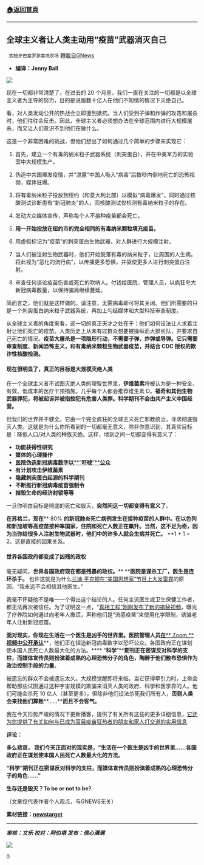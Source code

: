 ###  [:house:返回首頁](https://github.com/ourhimalayas/txt)
---


## 全球主义者让人类主动用“疫苗”武器消灭自己
` 西班牙巴塞罗那喜悦农场` [轉載自GNews](https://gnews.org/zh-hans/1536763/)

- **编译：Jenny Ball**


![](https://assets.gnews.org/wp-content/uploads/2021/09/tempsnip69.png)

现在一切都非常清楚了。在过去的 20 个月里，我们一直在关注的一切都是以全球主义者为主导的努力，目的是说服数十亿人在他们不知情的情况下灭绝自己。

看，对人类发动公开的热战会立即遭到抵抗。当人们受到子弹和炸弹的攻击和屠杀时，他们往往会反击。因此，全球主义者必须想办法在全球范围内进行大规模屠杀，而又让人们意识不到他们在做什么。

这是一个非常困难的挑战，但他们想出了如何通过几个简单的步骤来实现它：

1. 首先，建立一个有毒的纳米粒子武器系统（刺突蛋白），并在中美军方的实验室中大规模生产。

2. 伪造中共国爆发疫情，并“泄露”中国人吸入“病毒”后数秒内倒地死亡的恐怖视频，媒体狂爆。

3. 将有毒纳米粒子投放到纽约（和意大利北部）以模拟“病毒爆发”，同时通过核酸测试诊断患有“新冠肺炎”的人，而核酸测试仅检测有毒纳米粒子的存在。

4. 发动大众媒体宣传，声称每个人不接种疫苗都会死亡。

5. **用一开始投放在纽约市的完全相同的有毒纳米颗粒填充疫苗。**

6. 用虚假标记为“疫苗”的刺突蛋白生物武器，对人群进行大规模注射。

7. 当人们被注射生物武器时，他们开始脱落有毒的纳米粒子，让周围的人生病。将此视为“恶化的流行病”，以传播更多恐惧，并驱使更多人进行刺突蛋白注射。

8. 审查任何谈论疫苗伤害或死亡的吹哨人。付钱给医院、管理人员，以疯狂夸大新冠病毒数量，以保持骗局继续蔓延。

简而言之，他们就是这样做的。请注意，无需病毒即可将其关闭。他们所需要的只是一个刺突蛋白纳米粒子武器系统，再加上勾结媒体和大型科技审查制度。

从全球主义者的角度来看，这一切的真正天才之处在于：他们如何设法让人求着注射让他们死亡的疫苗。人类历史上从未有过群众想要被操纵而大排长队，并要求自己死亡的情况。**疫苗大屠杀是一项隐形行动，不需要子弹、炸弹或导弹。它只需要审查制度、新闻恐怖主义，和有毒纳米颗粒生物武器疫苗，并结合 CDC 授权的欺诈性核酸检测。**

#### **现在很明显了，真正的目标是大规模灭绝人类**

在一个全球主义者不试图灭绝人类的理智世界里，**伊维菌素**将被认为是一种安全、有效、低成本的医疗干预措施。几乎每个人都会推荐维生素 D。**福奇和其他生物武器罪犯，将被起诉并被指控犯有危害人类罪。科学期刊不会由共产主义中国经营。**

但我们的世界并不健全。它由一个完全疯狂的全球主义死亡邪教统治，寻求彻底毁灭人类。这就是为什么你所看到的一切都毫无意义，除非你意识到，其真实目标是：降低人口/对人类的种族灭绝。这样，顷刻之间一切都变得有意义了：

- **功能获得性研究**
- **媒体的心理操作**
- [**医院伪造新冠病毒数字以****“****吓唬****”****公众**](https://www.naturalnews.com/2021-09-13-hospital-administrators-caught-on-camera-scheming-to-fabricate-covid-numbers-scare-the-public.html)
- **有计划攻击伊维菌素**
- **隐藏刺突蛋白起源的科学期刊**
- **不断推行新冠病毒疫苗强制令**
- **摧毁生命的经济封锁等等**


一旦你明白目标是彻底的死亡和毁灭，**突然间这一切都变得有意义了**。

**在苏格兰，现在**** 80% ****的新冠肺炎死亡病例发生在接种疫苗的人群中**。在以色列和新加坡等高疫苗接种率国家，住院和死亡人数正在飙升。当然，这不足为奇，**因为当你给很多人注射生物武器时，他们中的许多人就会生病并死亡。**** **1 + 1 = 2。这是直接的因果关系。

#### **世界各国政府都变成了凶残的政权**

毫无疑问，**世界各国政府现在都是残暴的政权。**** ****医院是谋杀工厂，医生是连环杀手。** 也许这就是为什么[兰迪·平克顿在“美国思想家”节目上大发雷霆](https://www.americanthinker.com/blog/2021/09/i_will_never_trust_another_doctor.html)的原因，“我永远不会相信其他医生。”

我毫不怀疑他不是唯一一个得出这个结论的人。任何主流医生或卫生保健工作者，都无法再次被信任。为了证明这一点，“[真相工程”刚刚发布了新的揭秘视频](https://www.projectveritas.com/news/breaking-two-healthcare-insiders-at-aegis-living-blow-whistle-on-alleged/)，曝光了疗养院如何通过向老年人撒谎，声称他们是“流感疫苗”来使用化学限制，诱骗老年人注射新冠疫苗。

**面对现实，你现在生活在一个医生是凶手的世界里。医院管理人员**[**在**** Zoom ****视频中公开承认**](https://www.naturalnews.com/2021-09-13-hospital-administrators-caught-on-camera-scheming-to-fabricate-covid-numbers-scare-the-public.html)**，他们正在捏造新冠病毒数字以恐吓公众。各国政府正在谋划使本国人民死亡人数最大化的方法。**** “****科学****”****期刊正在密谋反对科学的支柱，而媒体宣传员则扮演着成熟的心理恐怖分子的角色，陶醉于他们散布恐惧作为政治控制手段的力量**。

被遗忘的群众不会被遗忘太久。大规模觉醒即将来临，当它获得牵引力时，上帝会帮助那些试图通过这种宇宙规模的欺骗来消灭人类的政府、科学和医学界的人。他们可能会杀死 10 亿人（甚至更多），但除非他们设法杀死我们所有人，**否则人类会来找他们算账****……****而且不会客气。**

我在今天形势严峻的情况下更新播客，提供了有关所有这些的更多详细信息，[它还为您提供了有关如何与已成为盲目疫苗狂热者的朋友和家人打交道的实用信息](http://Brighteon.com/67f461fe-6bb4-4163-992a-e13ea6007aa8).

**评论：**

**多么悲哀， 我们今天正面对的现实是，“生活在一个医生是凶手的世界里……各国政府正在谋划使本国人民死亡人数最大化的方法。**

**“科学”期刊正在密谋反对科学的支柱，而媒体宣传员则扮演着成熟的心理恐怖分子的角色……”**

**生存还是毁灭？To be or not to be?**

（文章仅代表作者个人观点，与GNEWS无关）

**素材链接：[newstarget](https://www.newstarget.com/2021-09-14-vaxssassination-how-globalists-convinced-billions-of-people-to-exterminate-themselves-with-biological-weapons-presented-as-vaccines.html)**

* * *

***审核：文乐
校对：阿伯塔
发布：信心满满***

![](https://assets.gnews.org/wp-content/uploads/2021/09/GNEWS_CH..jpeg)

0

